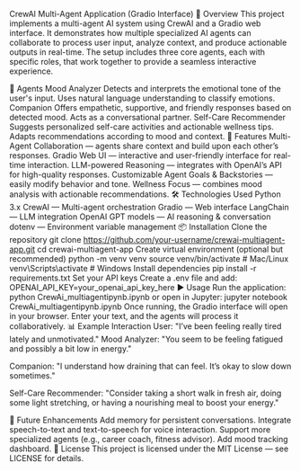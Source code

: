 CrewAI Multi-Agent Application (Gradio Interface)
📌 Overview
This project implements a multi-agent AI system using CrewAI and a Gradio web interface.
It demonstrates how multiple specialized AI agents can collaborate to process user input, analyze context, and produce actionable outputs in real-time.
The setup includes three core agents, each with specific roles, that work together to provide a seamless interactive experience.

🤖 Agents
Mood Analyzer
Detects and interprets the emotional tone of the user's input.
Uses natural language understanding to classify emotions.
Companion
Offers empathetic, supportive, and friendly responses based on detected mood.
Acts as a conversational partner.
Self-Care Recommender
Suggests personalized self-care activities and actionable wellness tips.
Adapts recommendations according to mood and context.
🚀 Features
Multi-Agent Collaboration — agents share context and build upon each other’s responses.
Gradio Web UI — interactive and user-friendly interface for real-time interaction.
LLM-powered Reasoning — integrates with OpenAI’s API for high-quality responses.
Customizable Agent Goals & Backstories — easily modify behavior and tone.
Wellness Focus — combines mood analysis with actionable recommendations.
🛠️ Technologies Used
Python 3.x
CrewAI — Multi-agent orchestration
Gradio — Web interface
LangChain — LLM integration
OpenAI GPT models — AI reasoning & conversation
dotenv — Environment variable management
📦 Installation
Clone the repository
git clone https://github.com/your-username/crewai-multiagent-app.git
cd crewai-multiagent-app
Create virtual environment (optional but recommended)
python -m venv venv
source venv/bin/activate   # Mac/Linux
venv\Scripts\activate      # Windows
Install dependencies
pip install -r requirements.txt
Set your API keys
Create a .env file and add:
OPENAI_API_KEY=your_openai_api_key_here
▶️ Usage
Run the application:
python CrewAi_multiagentipynb.ipynb
or open in Jupyter:
jupyter notebook CrewAi_multiagentipynb.ipynb
Once running, the Gradio interface will open in your browser.
Enter your text, and the agents will process it collaboratively.
📊 Example Interaction
User:
"I’ve been feeling really tired lately and unmotivated."
Mood Analyzer:
"You seem to be feeling fatigued and possibly a bit low in energy."

Companion:
"I understand how draining that can feel. It’s okay to slow down sometimes."

Self-Care Recommender:
"Consider taking a short walk in fresh air, doing some light stretching, or having a nourishing meal to boost your energy."

📅 Future Enhancements
Add memory for persistent conversations.
Integrate speech-to-text and text-to-speech for voice interaction.
Support more specialized agents (e.g., career coach, fitness advisor).
Add mood tracking dashboard.
📜 License
This project is licensed under the MIT License — see LICENSE for details.
